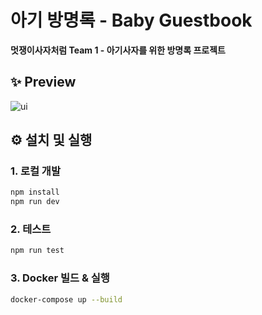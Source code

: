 # 아기 방명록 - Baby Guestbook

**멋쟁이사자처럼 Team 1 - 아기사자를 위한 방명록 프로젝트**


## ✨ Preview

![ui](https://github.com/user-attachments/assets/318dc49d-df8e-49f3-8cb8-b8b4a6fb26d2)


## ⚙️ 설치 및 실행

### 1. 로컬 개발

```bash
npm install
npm run dev
```

### 2. 테스트
```bash
npm run test
```

### 3. Docker 빌드 & 실행
```bash
docker-compose up --build
```

